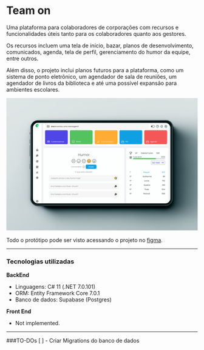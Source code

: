 # Team on

Uma plataforma para colaboradores de corporações com recursos e funcionalidades úteis tanto para os colaboradores quanto aos gestores.

 Os recursos incluem uma tela de início, bazar, planos de desenvolvimento, comunicados, agenda, tela de perfil, gerenciamento do humor da equipe, entre outros. 

 Além disso, o projeto inclui planos futuros para a plataforma, como um sistema de ponto eletrônico, um agendador de sala de reuniões, um agendador de livros da biblioteca e até uma possível expansão para ambientes escolares.

![[Home page TeamOn]](images/HomePage.png)

Todo o protótipo pode ser visto acessando o projeto no [figma](https://www.figma.com/file/b01bc5mS5rKDbuUKnWQUm7/TeamOn?node-id=409%3A1025&t=xgbi6S2OqCMLrh6a-1).
 
 ---
### Tecnologias utilizadas

**BackEnd**
- Linguagens: C# 11 (.NET 7.0.101)
- ORM: Entity Framework Core 7.0.1
- Banco de dados: Supabase (Postgres)

**Front End**
- Not implemented.


 ---
 ###TO-DOs
 [ ] - Criar Migrations do banco de dados